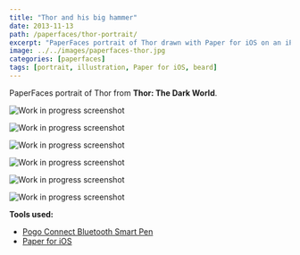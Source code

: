 ```yaml
---
title: "Thor and his big hammer"
date: 2013-11-13
path: /paperfaces/thor-portrait/
excerpt: "PaperFaces portrait of Thor drawn with Paper for iOS on an iPad."
image: ../../images/paperfaces-thor.jpg
categories: [paperfaces]
tags: [portrait, illustration, Paper for iOS, beard]
---
```


PaperFaces portrait of Thor from **Thor: The Dark World**.

![Work in progress screenshot](../../images/paperfaces-thor-process-1-lg.jpg)

![Work in progress screenshot](../../images/paperfaces-thor-process-2-lg.jpg)

![Work in progress screenshot](../../images/paperfaces-thor-process-3-lg.jpg)

![Work in progress screenshot](../../images/paperfaces-thor-process-4-lg.jpg)

![Work in progress screenshot](../../images/paperfaces-thor-process-5-lg.jpg)

![Work in progress screenshot](../../images/paperfaces-thor-process-6-lg.jpg)

**Tools used:**

- [Pogo Connect Bluetooth Smart Pen](https://www.amazon.com/gp/product/B009K448L4/ref=as_li_ss_tl?ie=UTF8&camp=1789&creative=390957&creativeASIN=B009K448L4&linkCode=as2&tag=mademist-20)
- [Paper for iOS](https://paper.bywetransfer.com/)
